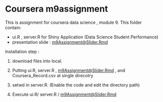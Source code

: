# Coursera m9assignment

This is assignment for coursera data science , module 9.
This folder contain:
- ui.R , server.R for Shiny Application (Data Science Student Performance)
- presentation slide : m9Assignment@Slider.Rmd

Installation step :

1) download files into local.

2) Putting ui.R, server.R , m9Assignment@Slider.Rmd , and Coursera_Record.csv at single direcotry

3) setwd in server.R. (Enable the code and edit the directory path)

4) Execute ui.R/ server.R / m9Assignment@Slider.Rmd
